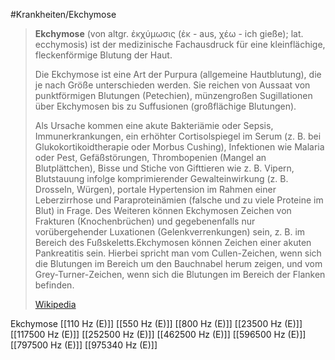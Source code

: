 #Krankheiten/Ekchymose
> **Ekchymose** (von altgr. ἐκχύμωσις (ἐκ - aus, χέω - ich gieße); lat. ecchymosis) ist der medizinische Fachausdruck für eine kleinflächige, fleckenförmige Blutung der Haut.
>
> Die Ekchymose ist eine Art der Purpura (allgemeine Hautblutung), die je nach Größe unterschieden werden. Sie reichen von Aussaat von punktförmigen Blutungen (Petechien), münzengroßen Sugillationen über Ekchymosen bis zu Suffusionen (großflächige Blutungen).
>
> Als Ursache kommen eine akute Bakteriämie oder Sepsis, Immunerkrankungen, ein erhöhter Cortisolspiegel im Serum (z. B. bei Glukokortikoidtherapie oder Morbus Cushing), Infektionen wie Malaria oder Pest, Gefäßstörungen, Thrombopenien (Mangel an Blutplättchen), Bisse und Stiche von Gifttieren wie z. B. Vipern, Blutstauung infolge komprimierender Gewalteinwirkung (z. B. Drosseln, Würgen), portale Hypertension im Rahmen einer Leberzirrhose und Paraproteinämien (falsche und zu viele Proteine im Blut) in Frage. Des Weiteren können Ekchymosen Zeichen von Frakturen (Knochenbrüchen) und gegebenenfalls nur vorübergehender Luxationen (Gelenkverrenkungen) sein, z. B. im Bereich des Fußskeletts.Ekchymosen können Zeichen einer akuten Pankreatitis sein. Hierbei spricht man vom Cullen-Zeichen, wenn sich die Blutungen im Bereich um den Bauchnabel herum zeigen, und vom Grey-Turner-Zeichen, wenn sich die Blutungen im Bereich der Flanken befinden.
>
> [Wikipedia](https://de.wikipedia.org/wiki/Ekchymose)

Ekchymose
[[110 Hz (E)]]
[[550 Hz (E)]]
[[800 Hz (E)]]
[[23500 Hz (E)]]
[[117500 Hz (E)]]
[[252500 Hz (E)]]
[[462500 Hz (E)]]
[[596500 Hz (E)]]
[[797500 Hz (E)]]
[[975340 Hz (E)]]